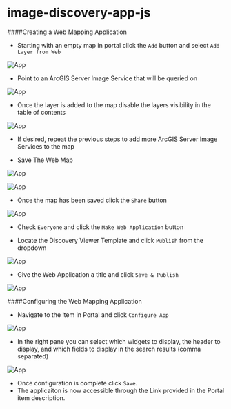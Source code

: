 # image-discovery-app-js

####Creating a Web Mapping Application 

* Starting with an empty map in portal click the `Add` button and select `Add Layer from Web`

![App](screenshots/web_application/1.png)

* Point to an ArcGIS Server Image Service that will be queried on

![App](screenshots/web_application/2.png)

* Once the layer is added to the map disable the layers visibility in the table of contents

![App](screenshots/web_application/3.png)

* If desired, repeat the previous steps to add more ArcGIS Server Image Services to the map

* Save The Web Map

![App](screenshots/web_application/4.png)

![App](screenshots/web_application/5.png)

* Once the map has been saved click the `Share` button

![App](screenshots/web_application/7.png)

* Check `Everyone` and click the `Make Web Application` button

* Locate the Discovery Viewer Template and click `Publish` from the dropdown

![App](screenshots/web_application/8.png)

* Give the Web Application a title and click `Save & Publish`

![App](screenshots/web_application/9.png)

####Configuring the Web Mapping Application 

* Navigate to the item in Portal and click `Configure App`

![App](screenshots/web_application/11.png)

* In the right pane you can select which widgets to display, the header to display, and which fields to display in the search results (comma separated)

![App](screenshots/web_application/12.png)

* Once configuration is complete click `Save`. 
* The applicaiton is now accessible through the Link provided in the Portal item description.



